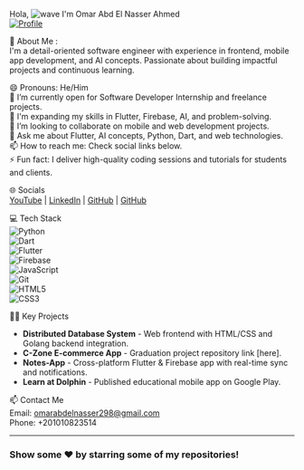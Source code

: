 Hola, ![wave](https://raw.githubusercontent.com/nixin72/nixin72/master/wave.gif) I'm Omar Abd El Nasser Ahmed  
[![Profile](https://komarev.com/ghpvc/?username=omarabdelnasser298&label=Views&color=blue&style=flat)](https://github.com/omarabdelnasser298)

💫 About Me :  
I'm a detail-oriented software engineer with experience in frontend, mobile app development, and AI concepts. Passionate about building impactful projects and continuous learning.

😄 Pronouns: He/Him  
🔭 I’m currently open for Software Developer Internship and freelance projects.  
🌱 I'm expanding my skills in Flutter, Firebase, AI, and problem-solving.  
👯 I’m looking to collaborate on mobile and web development projects.  
💬 Ask me about Flutter, AI concepts, Python, Dart, and web technologies.  
📫 How to reach me: Check social links below.  
⚡ Fun fact: I deliver high-quality coding sessions and tutorials for students and clients.

🌐 Socials  
[YouTube](https://www.youtube.com/@OmarAhmed-hv7rn) | [LinkedIn](https://www.linkedin.com/in/omar-abd-el-nasser-ahmed-797a97214/) | [GitHub](https://github.com/Rivai98) | [GitHub](https://github.com/OMRNASSER)

💻 Tech Stack  
![Python](https://img.shields.io/badge/-Python-3776AB?style=flat&logo=python&logoColor=white)  
![Dart](https://img.shields.io/badge/-Dart-0175C2?style=flat&logo=dart&logoColor=white)  
![Flutter](https://img.shields.io/badge/-Flutter-02569B?style=flat&logo=flutter&logoColor=white)  
![Firebase](https://img.shields.io/badge/-Firebase-FFCA28?style=flat&logo=firebase&logoColor=black)  
![JavaScript](https://img.shields.io/badge/-JavaScript-F7DF1E?style=flat&logo=javascript&logoColor=black)  
![Git](https://img.shields.io/badge/-Git-F05032?style=flat&logo=git&logoColor=white)  
![HTML5](https://img.shields.io/badge/-HTML5-E34F26?style=flat&logo=html5&logoColor=white)  
![CSS3](https://img.shields.io/badge/-CSS3-1572B6?style=flat&logo=css3&logoColor=white)  

👨‍💻 Key Projects  
- **Distributed Database System** - Web frontend with HTML/CSS and Golang backend integration.  
- **C-Zone E-commerce App** - Graduation project repository link [here].  
- **Notes-App** - Cross-platform Flutter & Firebase app with real-time sync and notifications.  
- **Learn at Dolphin** - Published educational mobile app on Google Play.

📫 Contact Me  
Email: omarabdelnasser298@gmail.com  
Phone: +201010823514  

---

### Show some ❤️ by starring some of my repositories!
